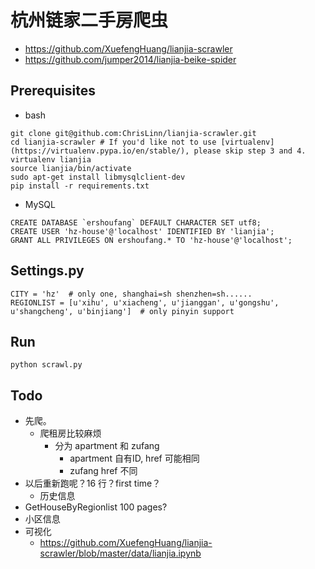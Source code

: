 # 杭州链家二手房爬虫

+ https://github.com/XuefengHuang/lianjia-scrawler
+ https://github.com/jumper2014/lianjia-beike-spider

## Prerequisites
+ bash
```
git clone git@github.com:ChrisLinn/lianjia-scrawler.git
cd lianjia-scrawler # If you'd like not to use [virtualenv](https://virtualenv.pypa.io/en/stable/), please skip step 3 and 4.
virtualenv lianjia
source lianjia/bin/activate
sudo apt-get install libmysqlclient-dev
pip install -r requirements.txt
```

+ MySQL
```
CREATE DATABASE `ershoufang` DEFAULT CHARACTER SET utf8;
CREATE USER 'hz-house'@'localhost' IDENTIFIED BY 'lianjia';
GRANT ALL PRIVILEGES ON ershoufang.* TO 'hz-house'@'localhost';
```

## Settings.py
```
CITY = 'hz'  # only one, shanghai=sh shenzhen=sh......
REGIONLIST = [u'xihu', u'xiacheng', u'jianggan', u'gongshu', u'shangcheng', u'binjiang']  # only pinyin support
```

## Run
```
python scrawl.py 
```

## Todo
+ 先爬。
    * 爬租房比较麻烦
        - 分为 apartment 和 zufang
            + apartment 自有ID, href 可能相同
            + zufang href 不同
+ 以后重新跑呢？16 行？first time？
    * 历史信息
+ GetHouseByRegionlist 100 pages?
+ 小区信息
+ 可视化
    * https://github.com/XuefengHuang/lianjia-scrawler/blob/master/data/lianjia.ipynb